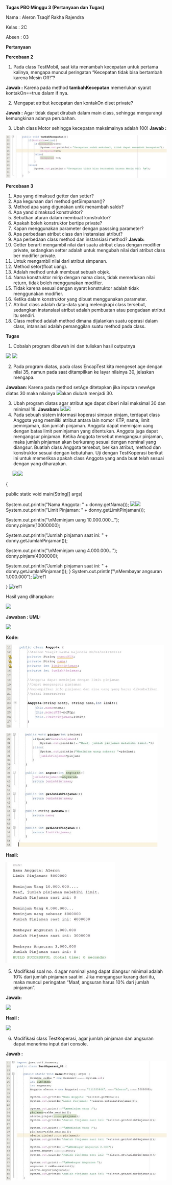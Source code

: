 ﻿**Tugas PBO Minggu 3 (Pertanyaan dan Tugas)** 

Nama : Aleron Tsaqif Rakha Rajendra 

Kelas : 2C 

Absen  : 03 

**Pertanyaan** 

**Percobaan 2** 

1. Pada class  TestMobil,  saat  kita  menambah  kecepatan  untuk  pertama  kalinya,  mengapa muncul peringatan “Kecepatan tidak bisa bertambah karena Mesin Off!”?  

**Jawab :** Karena pada method **tambahKecepatan** memerlukan syarat kontakOn==true dalam if nya. 

2. Mengapat atribut kecepatan dan kontakOn diset private?  

**Jawab :** Agar tidak dapat dirubah dalam main class, sehingga mengurangi kemungkinan adanya perubahan. 

3. Ubah class Motor sehingga kecepatan maksimalnya adalah 100! **Jawab :** 

![](Aspose.Words.3a3e44b0-c730-4d66-b9cf-c30596d1202c.001.jpeg)

**Percobaan 3** 

1. Apa yang dimaksud getter dan setter? 
1. Apa kegunaan dari method getSimpanan()? 
1. Method apa yang digunakan untk menambah saldo? 
1. Apa yand dimaksud konstruktor? 
1. Sebutkan aturan dalam membuat konstruktor? 
1. Apakah boleh konstruktor bertipe private? 
1. Kapan menggunakan parameter dengan passsing parameter? 
1. Apa perbedaan atribut class dan instansiasi atribut? 
1. Apa perbedaan class method dan instansiasi method? **Jawab:**  
1. Getter berarti mengambil nilai dari suatu atribut class dengan modifier private, sedangkan setter adalah untuk mengubah nilai dari atribut class ber modifier private. 
1. Untuk mengambil nilai dari atribut simpanan. 
1. Method setor(float uang). 
1. Adalah method untuk membuat sebuah objek. 
1. Nama konstruktor mirip dengan nama class, tidak memerlukan nilai return, tidak boleh menggunakan modifier. 
1. Tidak karena sesuai dengan syarat konstruktor adalah tidak menggunakan modifier. 
1. Ketika dalam konstruktor yang dibuat menggunakan parameter. 
8. Atribut class adalah data-data yang melengkapi class tersebut, sedangkan instansiasi atribut adalah pembuatan atau pengadaan atribut itu sendiri. 
8. Class method adalah method dimana dijalankan suatu operasi dalam class, intansiasi adalah pemanggilan suatu method pada class. 

**Tugas** 

1. Cobalah program dibawah ini dan tuliskan hasil outputnya 

![](Aspose.Words.3a3e44b0-c730-4d66-b9cf-c30596d1202c.002.png) ![](Aspose.Words.3a3e44b0-c730-4d66-b9cf-c30596d1202c.003.png)

2. Pada program diatas, pada class EncapTest kita mengeset age dengan nilai 35, namun pada saat ditampilkan ke layar nilainya 30, jelaskan mengapa. 

**Jawaban**: Karena pada method setAge ditetapkan jika inputan newAge diatas 30 maka nilainya ![](Aspose.Words.3a3e44b0-c730-4d66-b9cf-c30596d1202c.004.png)akan diubah menjadi 30. 

3. Ubah program diatas agar atribut age dapat diberi nilai maksimal 30 dan minimal 18. **Jawaban:  ![](Aspose.Words.3a3e44b0-c730-4d66-b9cf-c30596d1202c.005.png)![](Aspose.Words.3a3e44b0-c730-4d66-b9cf-c30596d1202c.006.png)**
3. Pada sebuah sistem informasi koperasi simpan pinjam, terdapat class Anggota yang memiliki atribut antara lain nomor KTP, nama, limit peminjaman, dan jumlah pinjaman. Anggota dapat meminjam uang dengan batas limit peminjaman yang ditentukan. Anggota juga dapat mengangsur pinjaman. Ketika Anggota tersebut mengangsur pinjaman, maka jumlah pinjaman akan berkurang sesuai dengan nominal yang diangsur. Buatlah class Anggota tersebut, berikan atribut, method dan konstruktor sesuai dengan kebutuhan. Uji dengan TestKoperasi berikut ini untuk memeriksa apakah class Anggota yang anda buat telah sesuai dengan yang diharapkan. 

`   `![](Aspose.Words.3a3e44b0-c730-4d66-b9cf-c30596d1202c.007.png)![](Aspose.Words.3a3e44b0-c730-4d66-b9cf-c30596d1202c.008.png)

{ 

public static void main(String[] args) 

System.out.println("Nama Anggota: " + donny.getNama()); ![](Aspose.Words.3a3e44b0-c730-4d66-b9cf-c30596d1202c.009.png)![](Aspose.Words.3a3e44b0-c730-4d66-b9cf-c30596d1202c.010.png)System.out.println("Limit Pinjaman: " + donny.getLimitPinjaman()); 

System.out.println("\nMeminjam uang 10.000.000..."); donny.pinjam(10000000); 

System.out.println("Jumlah pinjaman saat ini: " + donny.getJumlahPinjaman()); 

System.out.println("\nMeminjam uang 4.000.000..."); donny.pinjam(4000000); 

System.out.println("Jumlah pinjaman saat ini: " + donny.getJumlahPinjaman()); }  System.out.println("\nMembayar angsuran 1.000.000"); ![ref1]

} ![ref1]

Hasil yang diharapkan: 

![](Aspose.Words.3a3e44b0-c730-4d66-b9cf-c30596d1202c.012.png)

**Jawaban : UML:** 

![](Aspose.Words.3a3e44b0-c730-4d66-b9cf-c30596d1202c.013.png)

**Kode:** 

![](Aspose.Words.3a3e44b0-c730-4d66-b9cf-c30596d1202c.014.jpeg)

![](Aspose.Words.3a3e44b0-c730-4d66-b9cf-c30596d1202c.015.jpeg)

**Hasil:** 

![](Aspose.Words.3a3e44b0-c730-4d66-b9cf-c30596d1202c.016.jpeg)

5. Modifikasi soal no. 4 agar nominal yang dapat diangsur minimal adalah 10% dari jumlah pinjaman saat ini. Jika mengangsur kurang dari itu, maka muncul peringatan “Maaf, angsuran harus 10% dari jumlah pinjaman”. 

**Jawab:** 

![](Aspose.Words.3a3e44b0-c730-4d66-b9cf-c30596d1202c.017.png)

**Hasil :** 

![](Aspose.Words.3a3e44b0-c730-4d66-b9cf-c30596d1202c.018.png)

6. Modifikasi class TestKoperasi, agar jumlah pinjaman dan angsuran dapat menerima input dari console. 

**Jawab :** 

![](Aspose.Words.3a3e44b0-c730-4d66-b9cf-c30596d1202c.019.jpeg)

[ref1]: Aspose.Words.3a3e44b0-c730-4d66-b9cf-c30596d1202c.011.png
